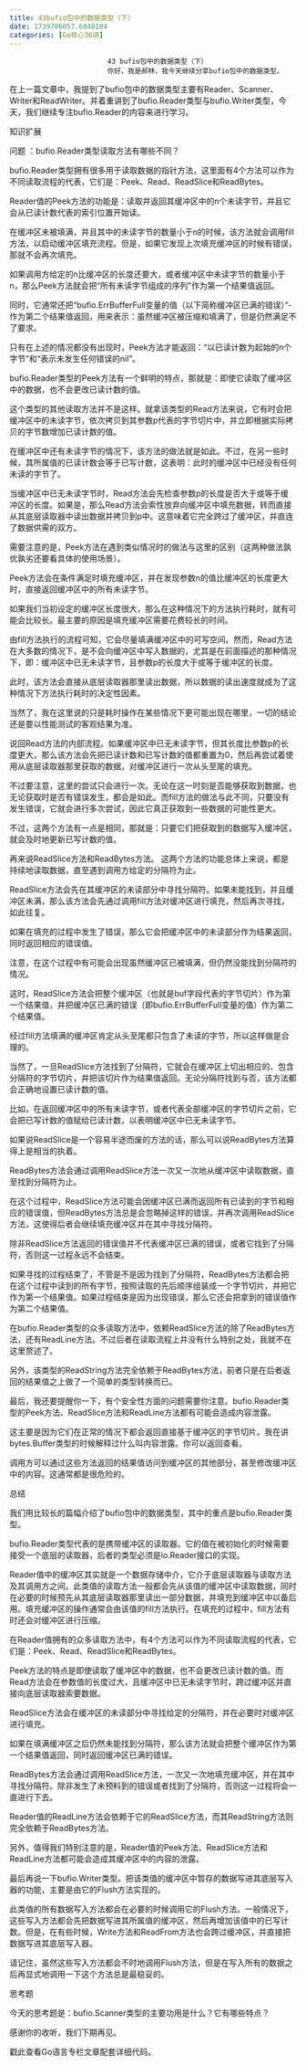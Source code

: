 ```yaml
---
title: 43bufio包中的数据类型（下）
date: 1739706057.6848104
categories: [Go核心36讲]
---
```

                            43 bufio包中的数据类型（下）
                            你好，我是郝林，我今天继续分享bufio包中的数据类型。

在上一篇文章中，我提到了bufio包中的数据类型主要有Reader、Scanner、Writer和ReadWriter。并着重讲到了bufio.Reader类型与bufio.Writer类型，今天，我们继续专注bufio.Reader的内容来进行学习。

知识扩展

问题 ：bufio.Reader类型读取方法有哪些不同？

bufio.Reader类型拥有很多用于读取数据的指针方法，这里面有4个方法可以作为不同读取流程的代表，它们是：Peek、Read、ReadSlice和ReadBytes。

Reader值的Peek方法的功能是：读取并返回其缓冲区中的n个未读字节，并且它会从已读计数代表的索引位置开始读。

在缓冲区未被填满，并且其中的未读字节的数量小于n的时候，该方法就会调用fill方法，以启动缓冲区填充流程。但是，如果它发现上次填充缓冲区的时候有错误，那就不会再次填充。

如果调用方给定的n比缓冲区的长度还要大，或者缓冲区中未读字节的数量小于n，那么Peek方法就会把“所有未读字节组成的序列”作为第一个结果值返回。

同时，它通常还把“bufio.ErrBufferFull变量的值（以下简称缓冲区已满的错误）”-
作为第二个结果值返回，用来表示：虽然缓冲区被压缩和填满了，但是仍然满足不了要求。

只有在上述的情况都没有出现时，Peek方法才能返回：“以已读计数为起始的n个字节”和“表示未发生任何错误的nil”。

bufio.Reader类型的Peek方法有一个鲜明的特点，那就是：即使它读取了缓冲区中的数据，也不会更改已读计数的值。

这个类型的其他读取方法并不是这样。就拿该类型的Read方法来说，它有时会把缓冲区中的未读字节，依次拷贝到其参数p代表的字节切片中，并立即根据实际拷贝的字节数增加已读计数的值。


在缓冲区中还有未读字节的情况下，该方法的做法就是如此。不过，在另一些时候，其所属值的已读计数会等于已写计数，这表明：此时的缓冲区中已经没有任何未读的字节了。

当缓冲区中已无未读字节时，Read方法会先检查参数p的长度是否大于或等于缓冲区的长度。如果是，那么Read方法会索性放弃向缓冲区中填充数据，转而直接从其底层读取器中读出数据并拷贝到p中。这意味着它完全跨过了缓冲区，并直连了数据供需的双方。


需要注意的是，Peek方法在遇到类似情况时的做法与这里的区别（这两种做法孰优孰劣还要看具体的使用场景）。

Peek方法会在条件满足时填充缓冲区，并在发现参数n的值比缓冲区的长度更大时，直接返回缓冲区中的所有未读字节。

如果我们当初设定的缓冲区长度很大，那么在这种情况下的方法执行耗时，就有可能会比较长。最主要的原因是填充缓冲区需要花费较长的时间。

由fill方法执行的流程可知，它会尽量填满缓冲区中的可写空间。然而，Read方法在大多数的情况下，是不会向缓冲区中写入数据的，尤其是在前面描述的那种情况下，即：缓冲区中已无未读字节，且参数p的长度大于或等于缓冲区的长度。

此时，该方法会直接从底层读取器那里读出数据，所以数据的读出速度就成为了这种情况下方法执行耗时的决定性因素。

当然了，我在这里说的只是耗时操作在某些情况下更可能出现在哪里，一切的结论还是要以性能测试的客观结果为准。

说回Read方法的内部流程。如果缓冲区中已无未读字节，但其长度比参数p的长度更大，那么该方法会先把已读计数和已写计数的值都重置为0，然后再尝试着使用从底层读取器那里获取的数据，对缓冲区进行一次从头至尾的填充。

不过要注意，这里的尝试只会进行一次。无论在这一时刻是否能够获取到数据，也无论获取时是否有错误发生，都会是如此。而fill方法的做法与此不同，只要没有发生错误，它就会进行多次尝试，因此它真正获取到一些数据的可能性更大。

不过，这两个方法有一点是相同，那就是：只要它们把获取到的数据写入缓冲区，就会及时地更新已写计数的值。

再来说ReadSlice方法和ReadBytes方法。 这两个方法的功能总体上来说，都是持续地读取数据，直至遇到调用方给定的分隔符为止。

ReadSlice方法会先在其缓冲区的未读部分中寻找分隔符。如果未能找到，并且缓冲区未满，那么该方法会先通过调用fill方法对缓冲区进行填充，然后再次寻找，如此往复。

如果在填充的过程中发生了错误，那么它会把缓冲区中的未读部分作为结果返回，同时返回相应的错误值。

注意，在这个过程中有可能会出现虽然缓冲区已被填满，但仍然没能找到分隔符的情况。

这时，ReadSlice方法会把整个缓冲区（也就是buf字段代表的字节切片）作为第一个结果值，并把缓冲区已满的错误（即bufio.ErrBufferFull变量的值）作为第二个结果值。

经过fill方法填满的缓冲区肯定从头至尾都只包含了未读的字节，所以这样做是合理的。

当然了，一旦ReadSlice方法找到了分隔符，它就会在缓冲区上切出相应的、包含分隔符的字节切片，并把该切片作为结果值返回。无论分隔符找到与否，该方法都会正确地设置已读计数的值。

比如，在返回缓冲区中的所有未读字节，或者代表全部缓冲区的字节切片之前，它会把已写计数的值赋给已读计数，以表明缓冲区中已无未读字节。

如果说ReadSlice是一个容易半途而废的方法的话，那么可以说ReadBytes方法算得上是相当的执着。

ReadBytes方法会通过调用ReadSlice方法一次又一次地从缓冲区中读取数据，直至找到分隔符为止。

在这个过程中，ReadSlice方法可能会因缓冲区已满而返回所有已读到的字节和相应的错误值，但ReadBytes方法总是会忽略掉这样的错误，并再次调用ReadSlice方法，这使得后者会继续填充缓冲区并在其中寻找分隔符。

除非ReadSlice方法返回的错误值并不代表缓冲区已满的错误，或者它找到了分隔符，否则这一过程永远不会结束。

如果寻找的过程结束了，不管是不是因为找到了分隔符，ReadBytes方法都会把在这个过程中读到的所有字节，按照读取的先后顺序组装成一个字节切片，并把它作为第一个结果值。如果过程结束是因为出现错误，那么它还会把拿到的错误值作为第二个结果值。

在bufio.Reader类型的众多读取方法中，依赖ReadSlice方法的除了ReadBytes方法，还有ReadLine方法。不过后者在读取流程上并没有什么特别之处，我就不在这里赘述了。

另外，该类型的ReadString方法完全依赖于ReadBytes方法，前者只是在后者返回的结果值之上做了一个简单的类型转换而已。

最后，我还要提醒你一下，有个安全性方面的问题需要你注意。bufio.Reader类型的Peek方法、ReadSlice方法和ReadLine方法都有可能会造成内容泄露。

这主要是因为它们在正常的情况下都会返回直接基于缓冲区的字节切片。我在讲bytes.Buffer类型的时候解释过什么叫内容泄露。你可以返回查看。

调用方可以通过这些方法返回的结果值访问到缓冲区的其他部分，甚至修改缓冲区中的内容。这通常都是很危险的。

总结

我们用比较长的篇幅介绍了bufio包中的数据类型，其中的重点是bufio.Reader类型。

bufio.Reader类型代表的是携带缓冲区的读取器。它的值在被初始化的时候需要接受一个底层的读取器，后者的类型必须是io.Reader接口的实现。

Reader值中的缓冲区其实就是一个数据存储中介，它介于底层读取器与读取方法及其调用方之间。此类值的读取方法一般都会先从该值的缓冲区中读取数据，同时在必要的时候预先从其底层读取器那里读出一部分数据，并填充到缓冲区中以备后用。填充缓冲区的操作通常会由该值的fill方法执行。在填充的过程中，fill方法有时还会对缓冲区进行压缩。

在Reader值拥有的众多读取方法中，有4个方法可以作为不同读取流程的代表，它们是：Peek、Read、ReadSlice和ReadBytes。

Peek方法的特点是即使读取了缓冲区中的数据，也不会更改已读计数的值。而Read方法会在参数值的长度过大，且缓冲区中已无未读字节时，跨过缓冲区并直接向底层读取器索要数据。

ReadSlice方法会在缓冲区的未读部分中寻找给定的分隔符，并在必要时对缓冲区进行填充。

如果在填满缓冲区之后仍然未能找到分隔符，那么该方法就会把整个缓冲区作为第一个结果值返回，同时返回缓冲区已满的错误。

ReadBytes方法会通过调用ReadSlice方法，一次又一次地填充缓冲区，并在其中寻找分隔符。除非发生了未预料到的错误或者找到了分隔符，否则这一过程将会一直进行下去。

Reader值的ReadLine方法会依赖于它的ReadSlice方法，而其ReadString方法则完全依赖于ReadBytes方法。

另外，值得我们特别注意的是，Reader值的Peek方法、ReadSlice方法和ReadLine方法都可能会造成其缓冲区中的内容的泄露。

最后再说一下bufio.Writer类型。把该类值的缓冲区中暂存的数据写进其底层写入器的功能，主要是由它的Flush方法实现的。

此类值的所有数据写入方法都会在必要的时候调用它的Flush方法。一般情况下，这些写入方法都会先把数据写进其所属值的缓冲区，然后再增加该值中的已写计数。但是，在有些时候，Write方法和ReadFrom方法也会跨过缓冲区，并直接把数据写进其底层写入器。

请记住，虽然这些写入方法都会不时地调用Flush方法，但是在写入所有的数据之后再显式地调用一下这个方法总是最稳妥的。

思考题

今天的思考题是：bufio.Scanner类型的主要功用是什么？它有哪些特点？

感谢你的收听，我们下期再见。

戳此查看Go语言专栏文章配套详细代码。

                        
                        
                            